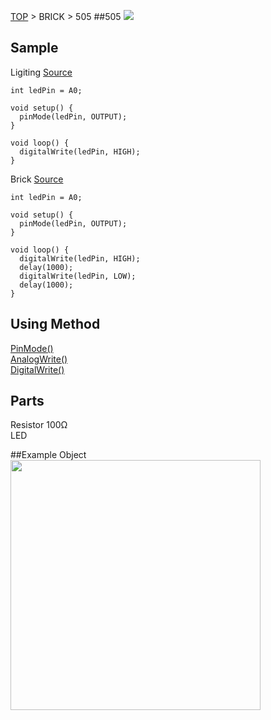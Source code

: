 <a href="http://fabo1.github.io/Web/">TOP</a> > BRICK > 505
##505
<img src="https://github.com/FaBo1/brick_led/blob/master/Image/brick_%23505.jpg?raw=true"/>
## Sample
Ligiting [Source](https://github.com/FaBo1/brick_led/blob/master/Arduino/LedSample1/LedSample1.ino) <br>
```
int ledPin = A0;

void setup() {                
  pinMode(ledPin, OUTPUT);     
}

void loop() {
  digitalWrite(ledPin, HIGH);
}
```

Brick [Source](https://github.com/FaBo1/brick_led/blob/master/Arduino/LedSample2/LedSample2.ino)
```
int ledPin = A0;

void setup() {                
  pinMode(ledPin, OUTPUT);     
}

void loop() {
  digitalWrite(ledPin, HIGH);
  delay(1000);
  digitalWrite(ledPin, LOW);
  delay(1000);
}
```


## Using Method
[PinMode()](http://arduino.cc/de/Reference/PinMode)<br>
[AnalogWrite()](http://arduino.cc/de/Reference/AnalogWrite)<br>
[DigitalWrite()](http://arduino.cc/de/Reference/DigitalWrite)

## Parts
Resistor 100Ω<br>
LED<br>


##Example Object
<img src="https://github.com/FaBo1/brick_led/blob/master/Image/wood.jpg?raw=true" width="400px" />
